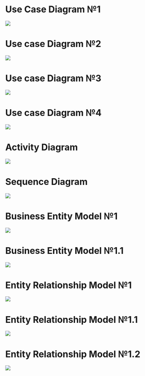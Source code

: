 # Use Case Diagram №1 #

![](http://www.plantuml.com/plantuml/proxy?cache=yes&src=https://raw.githubusercontent.com/vano7577/University/master/DB/uml/UCD_1.puml)

# Use case Diagram №2 #

![](http://www.plantuml.com/plantuml/proxy?cache=yes&src=https://raw.githubusercontent.com/vano7577/University/master/DB/uml/UCD_2.puml)

# Use case Diagram №3 #

![](http://www.plantuml.com/plantuml/proxy?cache=yes&src=https://raw.githubusercontent.com/vano7577/University/master/DB/uml/UCD_3.puml)

# Use case Diagram №4 #

![](http://www.plantuml.com/plantuml/proxy?cache=yes&src=https://raw.githubusercontent.com/vano7577/University/master/DB/uml/UCD_4.puml)

# Activity Diagram #

![](http://www.plantuml.com/plantuml/proxy?cache=yes&src=https://raw.githubusercontent.com/vano7577/University/master/DB/uml/AD_1.puml)

# Sequence Diagram #

![](http://www.plantuml.com/plantuml/proxy?cache=yes&src=https://raw.githubusercontent.com/vano7577/University/master/DB/uml/SD_1.puml)

# Business Entity Model №1 #

![](http://www.plantuml.com/plantuml/proxy?cache=yes&src=https://raw.githubusercontent.com/vano7577/University/master/DB/uml/BEM_1.puml)

# Business Entity Model №1.1 #

![](http://www.plantuml.com/plantuml/proxy?cache=yes&src=https://raw.githubusercontent.com/vano7577/University/master/DB/uml/BEM_1_1.puml)

# Entity Relationship Model №1 #

![](http://www.plantuml.com/plantuml/proxy?cache=yes&src=https://raw.githubusercontent.com/vano7577/University/master/DB/uml/ERM_1.puml)

# Entity Relationship Model №1.1 #

![](http://www.plantuml.com/plantuml/proxy?cache=yes&src=https://raw.githubusercontent.com/vano7577/University/master/DB/uml/ERM_1_1.puml)

# Entity Relationship Model №1.2 #

![](http://www.plantuml.com/plantuml/proxy?cache=yes&src=https://raw.githubusercontent.com/vano7577/University/master/DB/uml/ERM_1_2.puml)


